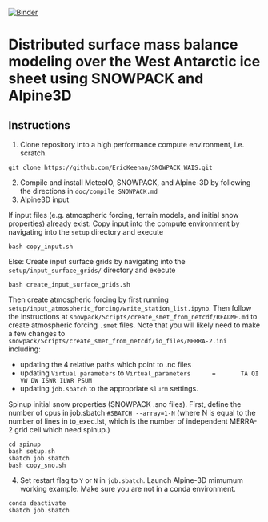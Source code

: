 [![Binder](https://mybinder.org/badge_logo.svg)](https://mybinder.org/v2/gh/EricKeenan/SNOWPACK_WAIS/master)

# Distributed surface mass balance modeling over the West Antarctic ice sheet using SNOWPACK and Alpine3D

## Instructions 
1. Clone repository into a high performance compute environment, i.e. scratch. 
```
git clone https://github.com/EricKeenan/SNOWPACK_WAIS.git
```
2. Compile and install MeteoIO, SNOWPACK, and Alpine-3D by following the directions in `doc/compile_SNOWPACK.md`
3. Alpine3D input

If input files (e.g. atmospheric forcing, terrain models, and initial snow properties) already exist:
Copy input into the compute environment by navigating into the `setup` directory and execute
```
bash copy_input.sh
```
Else:
Create input surface grids by navigating into the  `setup/input_surface_grids/` directory and execute
```
bash create_input_surface_grids.sh
```

Then create atmospheric forcing by first running `setup/input_atmospheric_forcing/write_station_list.ipynb`. Then follow the instructions at `snowpack/Scripts/create_smet_from_netcdf/README.md` to create atmospheric forcing `.smet` files. Note that you will likely need to make a few changes to `snowpack/Scripts/create_smet_from_netcdf/io_files/MERRA-2.ini` including:
* updating the 4 relative paths which point to .nc files
* updating `Virtual parameters` to `Virtual_parameters      =       TA QI VW DW ISWR ILWR PSUM`
* updating `job.sbatch` to the appropriate `slurm` settings. 

Spinup initial snow properties (SNOWPACK .sno files). First, define the number of cpus in job.sbatch `#SBATCH --array=1-N` (where N is equal to the number of lines in to_exec.lst, which is the number of independent MERRA-2 grid cell which need spinup.)

```
cd spinup
bash setup.sh
sbatch job.sbatch
bash copy_sno.sh 
```

4. Set restart flag to `Y` or `N` in `job.sbatch`. Launch Alpine-3D mimumum working example. Make sure you are not in a conda environment.
```
conda deactivate
sbatch job.sbatch
```
